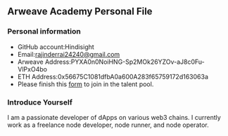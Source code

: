 ## Arweave Academy Personal File

### Personal information

- GitHub account:Hindisight
- Email:rajinderrai24240@gmail.com 
- Arweave Address:PYXA0n0NoiHNG-Sp2MOk26YZOv-aJ8c0Fu-VlPxO4bo
- ETH Address:0x56675C1081dfbA0a600A283f65759172d163063a
- Please finish this [form](https://docs.google.com/forms/d/e/1FAIpQLSfWA5fIIcBgmRppm3jNz5vmf9Mai_QMVil-2pO4r7YKn_Zhtw/viewform?usp=sf_link) to join in the talent pool.

### Introduce Yourself
I am a passionate developer of dApps on various web3 chains. I currently work as a freelance node developer, node runner, and node operator.

